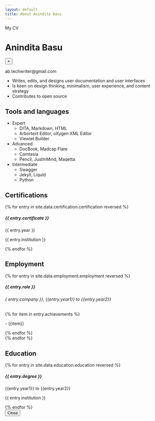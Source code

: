 ```yaml
---
layout: default
title: About Anindita Basu
---
```


<div class="container">  
  <!-- Button to open the modal -->
  <a data-toggle="modal" data-target="#myCV">My CV</a>
  <!-- The modal -->
  <div class="modal" id="myCV">
    <div class="modal-dialog modal-dialog-scrollable">
      <div class="modal-content">      
        <!-- Modal header -->
        <div class="modal-header">
          <h1 class="modal-title">Anindita Basu</h1>
          <button type="button" class="close" data-dismiss="modal">×</button>
        </div><!-- /modal header -->     
        <!-- Modal body -->
        <div class="modal-body">
          <p>ab.techwriter@gmail.com</p>
		  <ul>
		  <li>Writes, edits, and designs user documentation and user interfaces</li>
		  <li>Is keen on design thinking, minimalism, user experience, and content strategy</li>
		  <li>Contributes to open source</li>
		  </ul>
		  <h2>Tools and languages</h2>
		  <ul>
		  <li>Expert
			<ul>
			<li>DITA, Markdown, HTML</li>
			<li>Arbortext Editor, oXygen XML Editor</li>
			<li>Viewlet Builder</li>
			</ul>
		  </li>
		  <li>Advanced
			<ul>
			<li>DocBook, Madcap Flare</li>
			<li>Camtasia</li>
			<li>Pencil, JustInMind, Maqetta</li>
			</ul>
		  </li>
		  <li>Intermediate
			<ul>
			<li>Swagger</li>
			<li>Jekyll, Liquid</li>
			<li>Python</li>
			</ul>
		  </li>
		  </ul>
		  <h2>Certifications</h2>
		  {% for entry in site.data.certification.certification reversed %}
			<div class="container mt-3">
			<div class="card bg-light text-dark p-3">
			<div class="card-header"><h5>{{ entry.certificate }}</h5></div>
			<div class="card-body">
			<p>{{ entry.year }}</p>
			<p>{{ entry.institution }}</p>
			</div><!-- card-body  -->
			</div><!-- card -->
			</div><!-- container mt-3 -->
		  {% endfor %}
		  <h2>Employment</h2>
		  {% for entry in site.data.employment.employment reversed %}
			<div class="container mt-3">
			<div class="card bg-light text-dark p-3">
			<div class="card-header"><h5>{{ entry.role }}</h5></div>
			<div class="card-body">
			<h6>{ entry.company }}, {{entry.year1}} to {{entry.year2}}</h6>
			{% for item in entry.achievements %}
			<p> - {{item}}</p>
			{% endfor %}
			</div><!-- card-body  -->
			</div><!-- card -->
			</div><!-- container mt-3 -->
		  {% endfor %}
		  <h2>Education</h2>
		  {% for entry in site.data.education.education reversed %}
			<div class="container mt-3">
			<div class="card bg-light text-dark p-3">
			<div class="card-header"><h5>{{ entry.degree }}</h5></div>
			<div class="card-body">
			<p>{{entry.year1}} to {{entry.year2}}</p>
			<p>{{ entry.institution }}</p>
			</div><!-- card-body  -->
			</div><!-- card -->
			</div><!-- container mt-3 -->
		  {% endfor %}
        </div><!-- /modal body -->      
        <!-- Modal footer -->
        <div class="modal-footer">
          <button type="button" class="btn btn-danger" data-dismiss="modal">Close</button>
        </div><!-- /modal footer -->       
      </div><!-- /modal content -->
    </div><!-- /modal dialog -->
  </div><!-- /modal -->
</div><!-- container for modal -->
